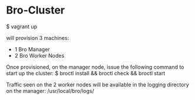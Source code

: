 Bro-Cluster
===========

$ vagrant up

will provision 3 machines:
 * 1 Bro Manager
 * 2 Bro Worker Nodes

Once provisioned, on the manager node, issue the following command to start up the cluster:
$ broctl install && broctl check && broctl start

Traffic seen on the 2 worker nodes will be available in the logging directory on the manager:
/usr/local/bro/logs/
